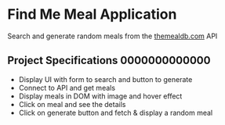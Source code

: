 # Find Me Meal Application

Search and generate random meals from the [themealdb.com](https://www.themealdb.com) API

## Project Specifications 0000000000000

- Display UI with form to search and button to generate
- Connect to API and get meals
- Display meals in DOM with image and hover effect
- Click on meal and see the details
- Click on generate button and fetch & display a random meal
